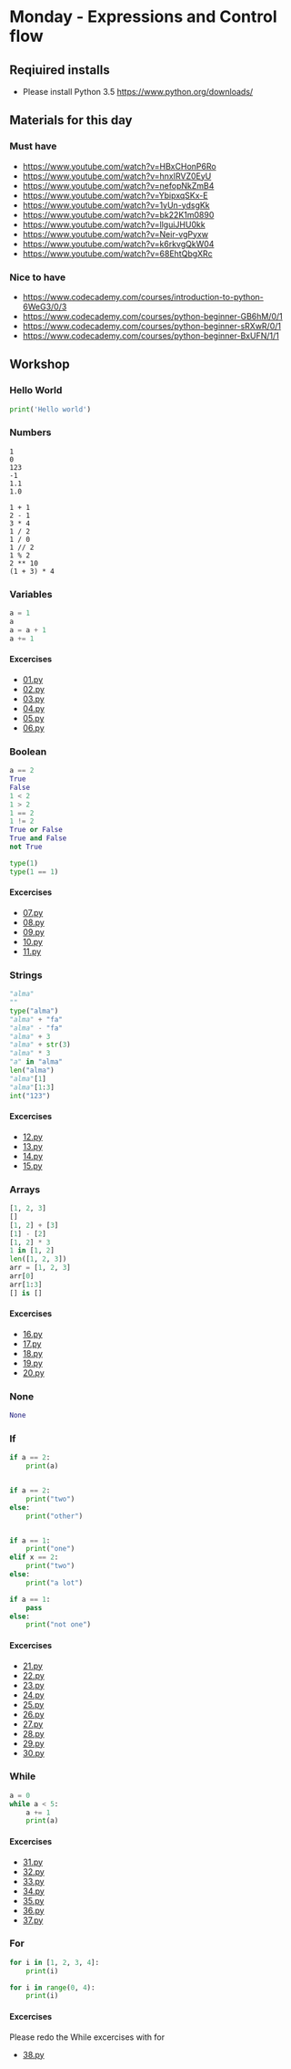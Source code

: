 # Monday - Expressions and Control flow

## Reqiuired installs
 - Please install Python 3.5
https://www.python.org/downloads/

## Materials for this day
### Must have
 - https://www.youtube.com/watch?v=HBxCHonP6Ro
 - https://www.youtube.com/watch?v=hnxIRVZ0EyU
 - https://www.youtube.com/watch?v=nefopNkZmB4
 - https://www.youtube.com/watch?v=YbipxqSKx-E
 - https://www.youtube.com/watch?v=1yUn-ydsgKk
 - https://www.youtube.com/watch?v=bk22K1m0890
 - https://www.youtube.com/watch?v=llguiJHU0kk
 - https://www.youtube.com/watch?v=Neir-vgPyxw
 - https://www.youtube.com/watch?v=k6rkvgQkW04
 - https://www.youtube.com/watch?v=68EhtQbgXRc


### Nice to have
 - https://www.codecademy.com/courses/introduction-to-python-6WeG3/0/3
 - https://www.codecademy.com/courses/python-beginner-GB6hM/0/1
 - https://www.codecademy.com/courses/python-beginner-sRXwR/0/1
 - https://www.codecademy.com/courses/python-beginner-BxUFN/1/1

## Workshop

### Hello World
```python
print('Hello world')
```

### Numbers
```pyhton
1
0
123
-1
1.1
1.0

1 + 1
2 - 1
3 * 4
1 / 2
1 / 0
1 // 2
1 % 2
2 ** 10
(1 + 3) * 4
```

### Variables
```python
a = 1
a
a = a + 1
a += 1
```

#### Excercises
 - [01.py](workshop/01.py)
 - [02.py](workshop/02.py)
 - [03.py](workshop/03.py)
 - [04.py](workshop/04.py)
 - [05.py](workshop/05.py)
 - [06.py](workshop/06.py)


### Boolean
```python
a == 2
True
False
1 < 2
1 > 2
1 == 2
1 != 2
True or False
True and False
not True

type(1)
type(1 == 1)
```

#### Excercises
 - [07.py](workshop/07.py)
 - [08.py](workshop/08.py)
 - [09.py](workshop/09.py)
 - [10.py](workshop/10.py)
 - [11.py](workshop/11.py)

### Strings
```python
"alma"
""
type("alma")
"alma" + "fa"
"alma" - "fa"
"alma" + 3
"alma" + str(3)
"alma" * 3
"a" in "alma"
len("alma")
"alma"[1]
"alma"[1:3]
int("123")
```

#### Excercises
 - [12.py](workshop/12.py)
 - [13.py](workshop/13.py)
 - [14.py](workshop/14.py)
 - [15.py](workshop/15.py)

### Arrays
```python
[1, 2, 3]
[]
[1, 2] + [3]
[1] - [2]
[1, 2] * 3
1 in [1, 2]
len([1, 2, 3])
arr = [1, 2, 3]
arr[0]
arr[1:3]
[] is []
```

#### Excercises
 - [16.py](workshop/16.py)
 - [17.py](workshop/17.py)
 - [18.py](workshop/18.py)
 - [19.py](workshop/19.py)
 - [20.py](workshop/20.py)

### None
```python
None
```

### If
```python
if a == 2:
    print(a)


if a == 2:
    print("two")
else:
    print("other")


if a == 1:
    print("one")
elif x == 2:
    print("two")
else:
    print("a lot")

if a == 1:
    pass
else:
    print("not one")
```

#### Excercises
 - [21.py](workshop/21.py)
 - [22.py](workshop/22.py)
 - [23.py](workshop/23.py)
 - [24.py](workshop/24.py)
 - [25.py](workshop/25.py)
 - [26.py](workshop/26.py)
 - [27.py](workshop/27.py)
 - [28.py](workshop/28.py)
 - [29.py](workshop/29.py)
 - [30.py](workshop/30.py)


### While
```python
a = 0
while a < 5:
    a += 1
    print(a)
```

#### Excercises
 - [31.py](workshop/31.py)
 - [32.py](workshop/32.py)
 - [33.py](workshop/33.py)
 - [34.py](workshop/34.py)
 - [35.py](workshop/35.py)
 - [36.py](workshop/36.py)
 - [37.py](workshop/37.py)
 
### For
```python
for i in [1, 2, 3, 4]:
    print(i)

for i in range(0, 4):
    print(i)
```

#### Excercises
Please redo the While excercises with for
 - [38.py](workshop/38.py)
